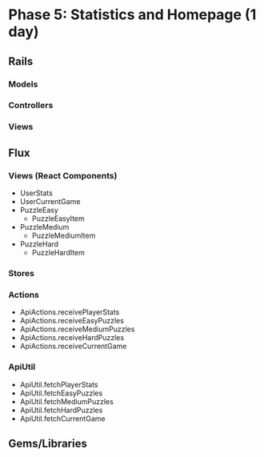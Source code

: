 # Phase 5: Statistics and Homepage (1 day)

## Rails
### Models

### Controllers

### Views

## Flux
### Views (React Components)
* UserStats
* UserCurrentGame
* PuzzleEasy
  * PuzzleEasyItem
* PuzzleMedium
  * PuzzleMediumItem
* PuzzleHard
  * PuzzleHardItem

### Stores

### Actions
* ApiActions.receivePlayerStats
* ApiActions.receiveEasyPuzzles
* ApiActions.receiveMediumPuzzles
* ApiActions.receiveHardPuzzles
* ApiActions.receiveCurrentGame

### ApiUtil
* ApiUtil.fetchPlayerStats
* ApiUtil.fetchEasyPuzzles
* ApiUtil.fetchMediumPuzzles
* ApiUtil.fetchHardPuzzles
* ApiUtil.fetchCurrentGame

## Gems/Libraries
